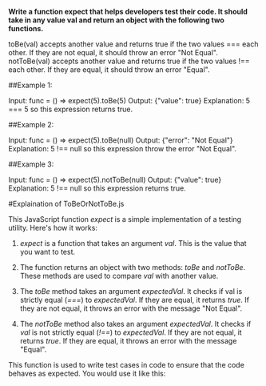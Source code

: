 **Write a function expect that helps developers test their code. It should take in any value val and return an object with the following two functions.**

toBe(val) accepts another value and returns true if the two values === each other. If they are not equal, it should throw an error "Not Equal".
notToBe(val) accepts another value and returns true if the two values !== each other. If they are equal, it should throw an error "Equal".
 

##Example 1:

Input: func = () => expect(5).toBe(5)
Output: {"value": true}
Explanation: 5 === 5 so this expression returns true.

##Example 2:

Input: func = () => expect(5).toBe(null)
Output: {"error": "Not Equal"}
Explanation: 5 !== null so this expression throw the error "Not Equal".

##Example 3:

Input: func = () => expect(5).notToBe(null)
Output: {"value": true}
Explanation: 5 !== null so this expression returns true.



#Explaination of ToBeOrNotToBe.js 

This JavaScript function *expect* is a simple implementation of a testing utility. Here's how it works:

1. *expect* is a function that takes an argument *val*. This is the value that you want to test.

2. The function returns an object with two methods: *toBe* and *notToBe*. These methods are used to compare *val* with another value.

3. The *toBe* method takes an argument *expectedVal*. It checks if val is strictly equal (*===*) to *expectedVal*. If they are equal, it returns *true*. If they are not equal, it throws an error with the message "Not Equal".

4. The *notToBe* method also takes an argument *expectedVal*. It checks if *val* is not strictly equal (*!==*) to *expectedVal*. If they are not equal, it returns *true*. If they are equal, it throws an error with the message "Equal".

This function is used to write test cases in code to ensure that the code behaves as expected. You would use it like this:
